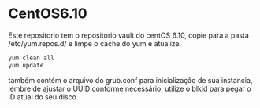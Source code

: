 # CentOS6.10

Este repositorio tem o repositorio vault do centOS 6.10, copie para a pasta /etc/yum.repos.d/ e limpe o cache do yum e atualize.

```bash
yum clean all
yum update
```

também contém o arquivo do grub.conf para inicialização de sua instancia, lembre de ajustar o UUID conforme necessário,  utilize o blkid para pegar o ID atual do seu disco.


